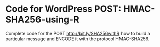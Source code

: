 # Code for WordPress POST: HMAC-SHA256-using-R

Complete code for the POST http://bit.ly/SHA256withR how to build a particular message and ENCODE it with the protocol HMAC-SHA256.
